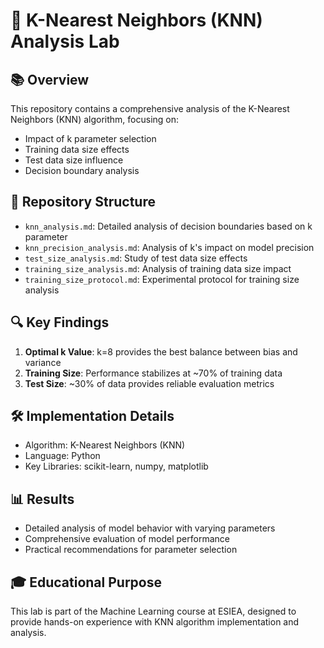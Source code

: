 # 🎯 K-Nearest Neighbors (KNN) Analysis Lab

## 📚 Overview
This repository contains a comprehensive analysis of the K-Nearest Neighbors (KNN) algorithm, focusing on:
- Impact of k parameter selection
- Training data size effects
- Test data size influence
- Decision boundary analysis

## 📁 Repository Structure
- `knn_analysis.md`: Detailed analysis of decision boundaries based on k parameter
- `knn_precision_analysis.md`: Analysis of k's impact on model precision
- `test_size_analysis.md`: Study of test data size effects
- `training_size_analysis.md`: Analysis of training data size impact
- `training_size_protocol.md`: Experimental protocol for training size analysis

## 🔍 Key Findings
1. **Optimal k Value**: k=8 provides the best balance between bias and variance
2. **Training Size**: Performance stabilizes at ~70% of training data
3. **Test Size**: ~30% of data provides reliable evaluation metrics

## 🛠️ Implementation Details
- Algorithm: K-Nearest Neighbors (KNN)
- Language: Python
- Key Libraries: scikit-learn, numpy, matplotlib

## 📊 Results
- Detailed analysis of model behavior with varying parameters
- Comprehensive evaluation of model performance
- Practical recommendations for parameter selection

## 🎓 Educational Purpose
This lab is part of the Machine Learning course at ESIEA, designed to provide hands-on experience with KNN algorithm implementation and analysis.
